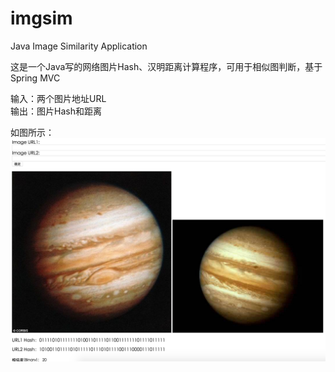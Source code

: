 # imgsim
Java Image Similarity Application

这是一个Java写的网络图片Hash、汉明距离计算程序，可用于相似图判断，基于Spring MVC  

输入：两个图片地址URL  
输出：图片Hash和距离  

如图所示：
![img](img.png)
